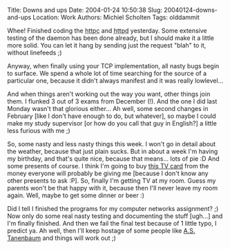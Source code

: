 Title: Downs and ups
Date: 2004-01-24 10:50:38
Slug: 20040124-downs-and-ups
Location: Work
Authors: Michiel Scholten
Tags: olddammit

<p>Whee! Finished coding the <acronym title="HTTP client">httpc</acronym> and <acronym title="HTTP daemon aka server">httpd</acronym> yesterday. Some extensive testing of the daemon has been done already, but I should make it a little more solid. You can let it hang by sending just the request "blah" to it, without linefeeds ;)</p>
<p>Anyway, when finally using your TCP implementation, all nasty bugs begin to surface. We spend a whole lot of time searching for the source of a particular one, because it didn't always manifest and it was really lowlevel...</p>
<p>And when things aren't working out the way you want, other things join them. I flunked 3 out of 3 exams from December (!). And the one I did last Monday wasn't that glorious either... Ah well, some second changes in February [like I don't have enough to do, but whatever], so maybe I could make my study supervisor [or how do you call that guy in English?] a little less furious with me ;)</p>

<p>So, some nasty and less nasty things this week. I won't go in detail about the weather, because that just plain sucks. But in about a week I'm having my birthday, and that's quite nice, because that means... lots of pie :D And some presents of course. I think I'm going to buy <a href="http://www.hauppauge.com/html/wintvpvr350_datasheet.htm">this TV card</a> from the money everyone will probably be giving me [because I don't know any other presents to ask :P]. So, finally I'm getting TV at my room. Guess my parents won't be that happy with it, because then I'll never leave my room again. Well, maybe to get some dinner or beer :)</p>

<p>Did I tell I finished the programs for my computer networks assignment? ;) Now only do some real nasty testing and documenting the stuff [ugh...] and I'm finally finished. And then we fail the final test because of 1 little typo, I predict ya. Ah well, then I'll keep hostage of some people like <a href="http://www.cs.vu.nl/~ast/">A.S. Tanenbaum</a> and things will work out ;)</p>